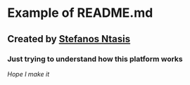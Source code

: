 # Example of README.md

## Created by [**Stefanos Ntasis**](https://www.linkedin.com/in/stefanos-ntasis-a602ba245/)

### Just trying to understand how this platform works

*Hope I make it*

